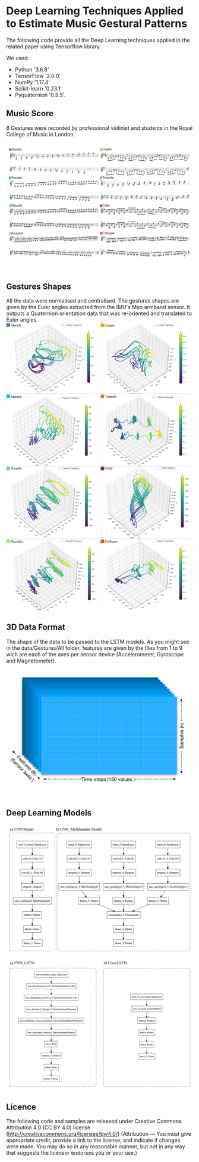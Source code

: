 # Deep Learning Techniques Applied to Estimate Music Gestural Patterns
The following code provide all the Deep Learning techniques applied in the related paper using Tensorflow library. 

We used: 
- Python '3.6.8' 
- TensorFlow '2.0.0' 
- NumPy '1.17.4' 
- Scikit-learn '0.23.1' 
- Pyquaternion '0.9.5'.

## Music Score
8 Gestures were recorded by professional violinist and students in the Royal College of Music in London.
![alt text](https://github.com/Dazzid/Deep_Learning_Techniques_Applied_to_Estimate_Music_Gestural_Patterns/blob/master/figures/01_music_score_eight_gestures.jpg)

## Gestures Shapes
All the data were normalised and centralised. The gestures shapes are given by the Euler angles extracted from the IMU's Myo armband sensor. It outputs a Quaternion orientation data that was re-oriented and translated to Euler angles.  
![alt text](https://github.com/Dazzid/Deep_Learning_Techniques_Applied_to_Estimate_Music_Gestural_Patterns/blob/master/figures/12_Gestures.jpg)

## 3D Data Format
The shape of the data to be passed to the LSTM models. As you might see in the data/Gestures/All folder, features are given by the files from 1 to 9 wich are each of the axes per sensor device (Accelerometer, Gyroscope and Magnetometer).
![alt text](https://github.com/Dazzid/Deep_Learning_Techniques_Applied_to_Estimate_Music_Gestural_Patterns/blob/master/figures/04_3D_Data.jpg)

## Deep Learning Models
![alt text](https://github.com/Dazzid/Deep_Learning_Techniques_Applied_to_Estimate_Music_Gestural_Patterns/blob/master/figures/06_CNN_Models.jpg)
![alt text](https://github.com/Dazzid/Deep_Learning_Techniques_Applied_to_Estimate_Music_Gestural_Patterns/blob/master/figures/07_LSTM_Models.jpg)

## Licence
The following code and samples are released under Creative Commons Attribution 4.0 (CC BY 4.0) license (http://creativecommons.org/licenses/by/4.0/)
(Attribution — You must give appropriate credit, provide a link to the license, and indicate if changes were made. You may do so in any reasonable manner, but not in any way that suggests the licensor endorses you or your use.)
